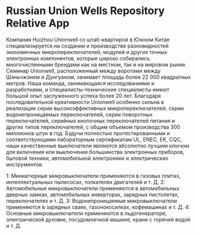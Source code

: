 # Russian Union Wells Repository Relative App

Компания Huizhou Unionwell со штаб-квартирой в Южном Китае специализируется на создании и производстве разновидностей экономичных микропереключателей, модулей и других точных электронных компонентов, которые широко собирались многочисленными брендами как на местном, так и на мировом рынке. Семинар Unionwell, расположенный между воротами между Шэньчжэнем и Дунгуаном, занимает площадь более 22 000 квадратных метров. Наша команда, занимающаяся исследованиями и разработками, и специалисты-технические специалисты имеют большой опыт заслуженного успеха более 20 лет. Благодаря последовательной креативности Unionwell особенно сильна в реализации серии высокоэффективных микропереключателей, серии водонепроницаемых переключателей, серии поворотных переключателей, серийных кнопочных переключателей питания и других типов переключателей, с общим объемом производства 300 миллионов штук в год. Будучи полностью протестированными и соответствующими лабораторным сертификатам UL, ENEC, EK, CQC, наши качественные выключатели являются абсолютно лучшим ключом для включения или выключения большинства электронных приборов, бытовой техники, автомобильной электроники и электрических инструментов.

1: Миниатюрные микровыключатели применяются в газовых плитах, интеллектуальных пылесосах, толкателях двигателей и т. Д.
2: Автомобильные микровыключатели применяются в автомобильных дверных замках, автомобильных инверторах, зарядных пистолетах, переключателях и т. Д.
3: Водонепроницаемые микровыключатели применяются в зарядных сваях, газонокосилках, кофемашинах и т. Д.
4: Основные микровыключатели применяются в льдогенераторе, электрической духовке, посудомоечной машине, кране с горячей водой и т. Д.
